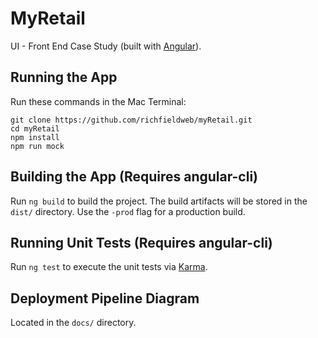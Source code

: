# MyRetail

UI - Front End Case Study (built with [Angular](https://angular.io/)).

## Running the App

Run these commands in the Mac Terminal:

```
git clone https://github.com/richfieldweb/myRetail.git
cd myRetail
npm install
npm run mock
```

## Building the App (Requires angular-cli)

Run `ng build` to build the project. The build artifacts will be stored in the `dist/` directory. Use the `-prod` flag for a production build.

## Running Unit Tests (Requires angular-cli)

Run `ng test` to execute the unit tests via [Karma](https://karma-runner.github.io).

## Deployment Pipeline Diagram

Located in the `docs/` directory.
